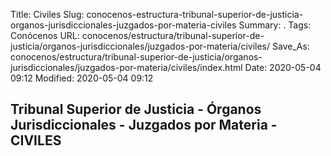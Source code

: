 Title: Civiles
Slug: conocenos-estructura-tribunal-superior-de-justicia-organos-jurisdiccionales-juzgados-por-materia-civiles
Summary: .
Tags: Conócenos
URL: conocenos/estructura/tribunal-superior-de-justicia/organos-jurisdiccionales/juzgados-por-materia/civiles/
Save_As: conocenos/estructura/tribunal-superior-de-justicia/organos-jurisdiccionales/juzgados-por-materia/civiles/index.html
Date: 2020-05-04 09:12
Modified: 2020-05-04 09:12


## Tribunal Superior de Justicia - Órganos Jurisdiccionales - Juzgados por Materia - CIVILES



